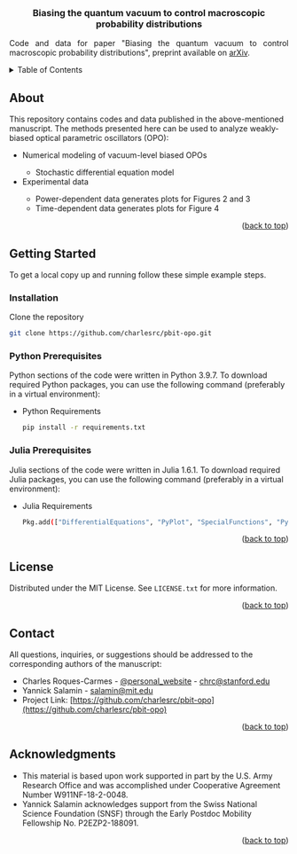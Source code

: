 <div id="top"></div>

<!-- PROJECT LOGO -->
<br />

<h3 align="center">Biasing the quantum vacuum to control macroscopic probability distributions
</h3>

  <p align="justify">
    Code and data for paper "Biasing the quantum vacuum to control macroscopic probability distributions", preprint available on <a href="https://arxiv.org/abs/2303.03455">arXiv</a>.
    <br />
  </p>
</div>

<!-- TABLE OF CONTENTS -->
<details>
  <summary>Table of Contents</summary>
  <ol>
    <li>
      <a href="#about-the-project">About</a>
    </li>
    <li>
      <a href="#getting-started">Getting Started</a>
      <ul>
        <li><a href="#installation">Installation</a></li>
      </ul>
    </li>
    <li><a href="#license">License</a></li>
    <li><a href="#contact">Contact</a></li>
    <li><a href="#acknowledgments">Acknowledgments</a></li>
  </ol>
</details>


<!-- ABOUT THE PROJECT -->
## About

This repository contains codes and data published in the above-mentioned manuscript. The methods presented here can be used to analyze weakly-biased optical parametric oscillators (OPO): 

<ul>
  <li>Numerical modeling of vacuum-level biased OPOs</li>        
    <ul>
        <li> Stochastic differential equation model </li> 
    </ul>        
  <li>Experimental data</li>
      <ul>
        <li> Power-dependent data generates plots for Figures 2 and 3 </li> 
        <li> Time-dependent data generates plots for Figure 4 </li>         
    </ul>        
</ul>

<p align="right">(<a href="#top">back to top</a>)</p>

<!-- GETTING STARTED -->
## Getting Started

To get a local copy up and running follow these simple example steps.

### Installation

Clone the repository
   ```sh
   git clone https://github.com/charlesrc/pbit-opo.git
   ```

### Python Prerequisites

Python sections of the code were written in Python 3.9.7. To download required Python packages, you can use the following command (preferably in a virtual environment):
* Python Requirements
  ```sh
  pip install -r requirements.txt
  ```

### Julia Prerequisites

Julia sections of the code were written in Julia 1.6.1. To download required Julia packages, you can use the following command (preferably in a virtual environment):
* Julia Requirements
  ```sh
  Pkg.add(["DifferentialEquations", "PyPlot", "SpecialFunctions", "PyCall", "LsqFit", "Statistics", "JLD"])
  ```
  
  

<p align="right">(<a href="#top">back to top</a>)</p>

<!-- LICENSE -->
## License

Distributed under the MIT License. See `LICENSE.txt` for more information.

<p align="right">(<a href="#top">back to top</a>)</p>


<!-- CONTACT -->
## Contact

All questions, inquiries, or suggestions should be addressed to the corresponding authors of the manuscript:

* Charles Roques-Carmes - [@personal_website](https://roques-carmes.com) - chrc@stanford.edu
* Yannick Salamin - salamin@mit.edu 
* Project Link: [https://github.com/charlesrc/pbit-opo](https://github.com/charlesrc/pbit-opo)

<p align="right">(<a href="#top">back to top</a>)</p>

<!-- ACKNOWLEDGMENTS -->
## Acknowledgments


* This material is based upon work supported in part by the U.S. Army Research Office and was accomplished under Cooperative Agreement Number W911NF-18-2-0048.
* Yannick Salamin acknowledges support from the Swiss National Science Foundation (SNSF) through the Early Postdoc Mobility Fellowship No. P2EZP2-188091.

<p align="right">(<a href="#top">back to top</a>)</p>
